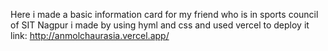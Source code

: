 Here i made a basic information card for my friend who is in sports council of SIT Nagpur 
i made by using hyml and css and used vercel to deploy it 
link: http://anmolchaurasia.vercel.app/
